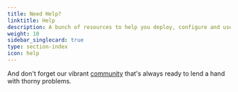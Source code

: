 ```yaml
---
title: Need Help?
linktitle: Help
description: A bunch of resources to help you deploy, configure and use Istio.
weight: 10
sidebar_singlecard: true
type: section-index
icon: help
---
```


And don't forget our vibrant [community](/about/community/) that's always ready to lend a hand
with thorny problems.
